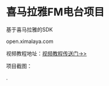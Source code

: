 # 喜马拉雅FM电台项目

基于喜马拉雅的SDK

open.ximalaya.com

视频教程地址：[视频教程传送门->>](https://study.163.com/course/introduction.htm?courseId=1209331970)


项目截图：


.
